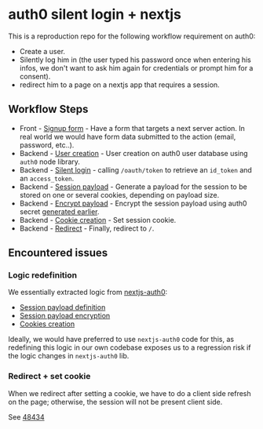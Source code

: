 # auth0 silent login + nextjs

This is a reproduction repo for the following workflow requirement on auth0:

- Create a user.
- Silently log him in (the user typed his password once when entering his infos, we don't want to ask him again for credentials or prompt him for a consent).
- redirect him to a page on a nextjs app that requires a session.

## Workflow Steps

- Front - [Signup form](./src/app/page.tsx) - Have a form that targets a next server action. In real world we would have form data submitted to the action (email, password, etc..).
- Backend - [User creation](./src/server/auth0/create-user.ts) - User creation on auth0 user database using `auth0` node library.
- Backend - [Silent login](./src/server/auth0/silent-login.ts) - calling `/oauth/token` to retrieve an `id_token` and an `access_token`.
- Backend - [Session payload](./src/server/auth0/nextjs/get-session-payload.ts) - Generate a payload for the session to be stored on one or several cookies, depending on payload size.
- Backend - [Encrypt payload](./src/server/auth0/nextjs/encrypt.ts) - Encrypt the session payload using auth0 secret [generated earlier](https://github.com/auth0/nextjs-auth0?tab=readme-ov-file#getting-started).
- Backend - [Cookie creation](./src/server/auth0/nextjs/set-session-cookie.ts) - Set session cookie.
- Backend - [Redirect](./src/app/_form/create-user-and-silent-login.action.ts) - Finally, redirect to `/`.

## Encountered issues

### Logic redefinition

We essentially extracted logic from [nextjs-auth0](https://github.com/auth0/nextjs-auth0/blob/951a24864c61eec98702f91eb7784555d54916da/src/auth0-session/session/stateless-session.ts#L127):

- [Session payload definition](./src/server/auth0/nextjs/get-session-payload.ts)
- [Session payload encryption](./src/server/auth0/nextjs/encrypt.ts)
- [Cookies creation](./src/server/auth0/nextjs/set-session-cookie.ts)

Ideally, we would have preferred to use `nextjs-auth0` code for this, as redefining this logic in our own codebase exposes us to a regression risk if the logic changes in `nextjs-auth0` lib.

### Redirect + set cookie

When we redirect after setting a cookie, we have to do a client side refresh on the page; otherwise, the session will not be present client side.

See [48434](https://github.com/vercel/next.js/discussions/48434#discussioncomment-9216776)
